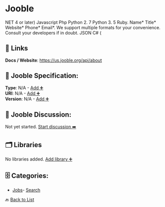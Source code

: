 # Jooble

NET 4 or later) Javascript Php Python 2. 7 Python 3. 5 Ruby.  Name* Title* Website* Phone* Email*. We support multiple formats for your convenience. Consult your developers if in doubt. JSON C# (

##  🔗 Links
**Docs / Website**: https://us.jooble.org/api/about

## 🧬 Jooble Specification:
**Type**: N/A - [Add ➕](https://github.com/apis-list/apis-list/edit/main/apis.yaml#10724)  
**URI**: N/A - [Add ➕](https://github.com/apis-list/apis-list/edit/main/apis.yaml#10724)  
**Version**: N/A - [Add ➕](https://github.com/apis-list/apis-list/edit/main/apis.yaml#10724)

## 💬 Jooble Discussion:
Not yet started. [Start discussion ➡️](https://github.com/apis-list/apis-list/discussions/new)

## 🗂️ Libraries

No libraries added. [Add library ➕](https://github.com/apis-list/apis-list/edit/main/apis.yaml#10724)    


## 🗄️ Categories:
- [Jobs](https://github.com/apis-list/apis-list#jobs-)- [Search](https://github.com/apis-list/apis-list#search-)

🔙  [Back to List](https://github.com/apis-list/apis-list)
